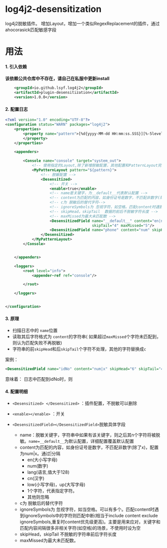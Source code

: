 # log4j2-desensitization
log4j2脱敏插件。 增加Layout，增加一个类似RegexReplacement的插件，通过ahocorasick匹配敏感字段

# 用法
#### 1. 引入依赖
**该依赖公共仓库中不存在，请自己在私服中更新install**
```xml
    <groupId>io.github.lsyf.log4j2</groupId>
    <artifactId>plugin-desensitization</artifactId>
    <version>1.0.0</version>
```
#### 2. 配置日志
```xml
<?xml version="1.0" encoding="UTF-8"?>
<configuration status="WARN" packages="log4j2">
    <properties>
        <property name="pattern">[%d{yyyy-MM-dd HH:mm:ss.SSS}][%-5level][%thread] %logger - %msg%n
        </property>
    </properties>

    <appenders>

        <Console name="console" target="system_out">
            <!-- 使用指定的Layout,除了新增脱敏配置，其他配置和PatternLayout完全一致 -->
            <MyPatternLayout pattern="${pattern}">
                <!-- 脱敏配置 -->
                <Desensitized>
                    <!-- 开关 -->
                    <enable>true</enable>
                    <!-- name是关键字，为__default__代表默认配置 -->
                    <!-- content为匹配的内容，如身份证号是数字，不匹配非数字(除了x)，配置为num|x -->
                    <!-- c为 脱敏后的替代字符-->
                    <!-- ignoreSymbols为 忽视字符，如空格。匹配content时遇到ignoreSymbols中的字符则匹配中断-->
                    <!-- skipHead，skipTail  数据的前后不脱敏字符长度 -->
                    <!-- maxMissed为最大未匹配数 -->
                    <DesensitizedField name="__default__" content="en|num" c="*" ignoreSymbols=" " skipHead="6"
                                       skipTail="4" maxMissed="5"/>
                    <DesensitizedField name="phone" content="num" skipHead="6" skipTail="4"/>
                </Desensitized>
            </MyPatternLayout>
        </Console>


    </appenders>

    <loggers>
        <root level="info">
            <appender-ref ref="console"/>

        </root>

    </loggers>


</configuration>
```

#### 3. 原理

- 扫描日志中的 `name`位置
- 读取其后字符格式为 `content`的字符串( 如果超过`maxMissed`个字符未匹配到，则认为匹配失败不再脱敏)
- 字符串的前`skipHead`和后`skipTail`个字符不处理，其他的字符替换成`c`

案例：

```xml
<DesensitizedField name="idNo" content="num|x" skipHead="6" skipTail="4" c="*" maxMissed="5"/>
```

意味着： 日志中匹配到idNo时，则

#### 4. 配置明细
  - `<Desensitized> </Desensitized>` ：插件配置，不脱敏可以删除

  - `<enable></enable>` ：开关

  - `<DesensitizedField></DesensitizedField>`脱敏具体字段

      - name：脱敏关键字，字符串中如果有该关键字，则之后其n个字符将被脱敏。`name=__default__`为默认配置，详细配置覆盖默认配置
      - content为匹配的内容，如身份证号是数字，不匹配非数字(除了x)，配置为num|x。通过|分隔
          - en(大小写字母)
          - num(数字)
          - lang(语言,值大于128)
          - cn(汉字)
          - low(小写字母)，up(大写字母)
          - 1个字符，代表指定字符。
          - 其他则忽略
    - c为 脱敏后的替代字符
    - ignoreSymbols为 忽视字符，如当空格。可以有多个。匹配content时遇到ignoreSymbols中的字符则匹配中断(相当于include content exclude ignoreSymbols,重复时content优先级更高)。主要是用来应对，关键字和匹配内容间隔很多非相关字符(如空格)的场景，不使用时设为空
    - skipHead，skipTail  不脱敏的字符串前后字符长度
    - maxMissed为最大未匹配数。

    

 